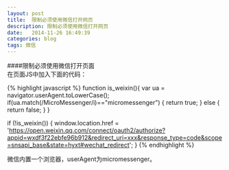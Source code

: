 ```yaml
---
layout: post
title:  限制必须使用微信打开网页
description: 限制必须使用微信打开网页
date:   2014-11-26 16:49:39
categories: blog
tags: 微信
---
```

####限制必须使用微信打开页面   
在页面JS中加入下面的代码：  

{% highlight javascript %}
function is_weixin(){
	var ua = navigator.userAgent.toLowerCase();
	if(ua.match(/MicroMessenger/i)=="micromessenger") {
		return true;
	 } else {
		return false;
	}
}

if (!is_weixin()) {
	window.location.href = 'https://open.weixin.qq.com/connect/oauth2/authorize?appid=wxdf3f22ebfe96b912&redirect_uri=xxx&response_type=code&scope=snsapi_base&state=hyxt#wechat_redirect';
}
{% endhighlight %}

微信内置一个浏览器，userAgent为micromessenger。